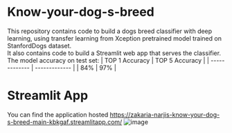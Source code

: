 # Know-your-dog-s-breed
This repository contains code to build a dogs breed classifier with deep learning, using transfer learning from Xception pretrained model trained on StanfordDogs dataset.\
It also contains code to build a Streamlit web app that serves the classifier.\
The model accuracy on test set:
| TOP 1 Accuracy  | TOP 5 Accuracy |
| ------------- | ------------- |
| 84%  | 97% |

# Streamlit App
You can find the application hosted 
https://zakaria-narjis-know-your-dog-s-breed-main-kbkgaf.streamlitapp.com/
![image](https://user-images.githubusercontent.com/67557885/194771939-cb7ae087-5d75-496b-b9c1-d670dc6c4440.png)

